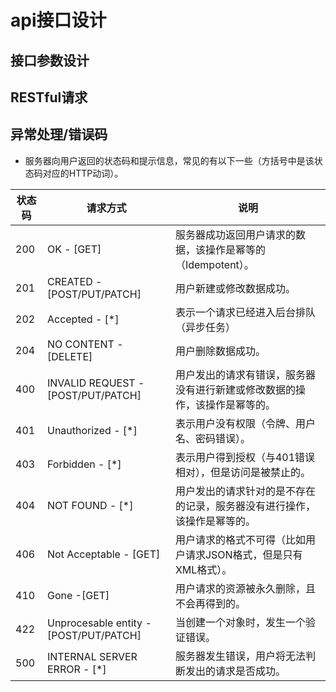 # api接口设计

## 接口参数设计

## RESTful请求


## 异常处理/错误码

- 服务器向用户返回的状态码和提示信息，常见的有以下一些（方括号中是该状态码对应的HTTP动词）。

| 状态码 | 请求方式                               | 说明                                                                       |
| ------ | -------------------------------------- | -------------------------------------------------------------------------- |
| 200    | OK - [GET]                             | 服务器成功返回用户请求的数据，该操作是幂等的（Idempotent）。               |
| 201    | CREATED - [POST/PUT/PATCH]             | 用户新建或修改数据成功。                                                   |
| 202    | Accepted - [*]                         | 表示一个请求已经进入后台排队（异步任务）                                   |
| 204    | NO CONTENT - [DELETE]                  | 用户删除数据成功。                                                         |
| 400    | INVALID REQUEST - [POST/PUT/PATCH]     | 用户发出的请求有错误，服务器没有进行新建或修改数据的操作，该操作是幂等的。 |
| 401    | Unauthorized - [*]                     | 表示用户没有权限（令牌、用户名、密码错误）。                               |
| 403    | Forbidden - [*]                        | 表示用户得到授权（与401错误相对），但是访问是被禁止的。                    |
| 404    | NOT FOUND - [*]                        | 用户发出的请求针对的是不存在的记录，服务器没有进行操作，该操作是幂等的。   |
| 406    | Not Acceptable - [GET]                 | 用户请求的格式不可得（比如用户请求JSON格式，但是只有XML格式）。            |
| 410    | Gone -[GET]                            | 用户请求的资源被永久删除，且不会再得到的。                                 |
| 422    | Unprocesable entity - [POST/PUT/PATCH] | 当创建一个对象时，发生一个验证错误。                                       |
| 500    | INTERNAL SERVER ERROR - [*]            | 服务器发生错误，用户将无法判断发出的请求是否成功。                         |